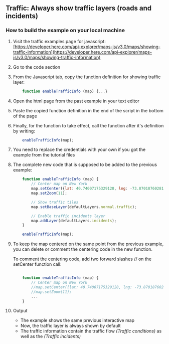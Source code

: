 ## Traffic: Always show traffic layers (roads and incidents)

### How to build the example on your local machine

1. Visit the traffic examples page for javascript: [https://developer.here.com/api-explorer/maps-js/v3.0/maps/showing-traffic-information](https://developer.here.com/api-explorer/maps-js/v3.0/maps/showing-traffic-information)

2. Go to the code section 

3. From the Javascript tab, copy the function definition for showing traffic layer:
    ```javascript 
        function enableTrafficInfo (map) {...}
    ```

4. Open the html page from the past example in your text editor
    
5. Paste the copied function definition in the end of the script in the bottom of the page

6. Finally, for the function to take effect, call the function after it's definition by writing:
    ```javascript 
        enableTrafficInfo(map);
    ``` 

7. You need to replace the credentials with your own if you got the example from the tutorial files

8. The complete new code that is supposed to be added to the previous example:
    ```javascript 
        function enableTrafficInfo (map) {
            // Center map on New York
            map.setCenter({lat: 40.74007175329128, lng: -73.8701876028157});
            map.setZoom(11);

            // Show traffic tiles
            map.setBaseLayer(defaultLayers.normal.traffic);

            // Enable traffic incidents layer
            map.addLayer(defaultLayers.incidents);
        }

        enableTrafficInfo(map);
    ``` 

9. To keep the map centered on the same point from the previous example, you can delete or comment the centering code in the new function.

    To comment the centering code, add two forward slashes // on the setCenter function call:
    ```javascript 
    
        function enableTrafficInfo (map) {
            // Center map on New York
            //map.setCenter({lat: 40.74007175329128, lng: -73.8701876028157});
            //map.setZoom(11);
            ...
        }
    ```     

10. Output
    - The example shows the same previous interactive map
    - Now, the traffic layer is always shown by default
    - The traffic information contain the traffic flow *(Traffic conditions)* as well as the *(Traffic incidents)*


